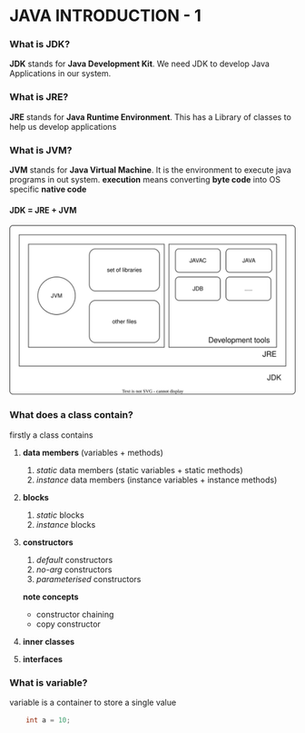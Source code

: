 # JAVA INTRODUCTION - 1

### What is JDK?

**JDK** stands for **Java Development Kit**. We need JDK to develop Java Applications in our system.

### What is JRE?

**JRE** stands for **Java Runtime Environment**. This has a Library of classes to help us develop applications

### What is JVM?

**JVM** stands for **Java Virtual Machine**. It is the environment to execute java programs in out system. **execution** means converting **byte code** into OS specific **native code**

#### JDK = JRE + JVM

![Architecture](architecture.svg)

### What does a class contain?
firstly a  class contains 
1. **data members** (variables + methods)
    1. *static* data members (static variables + static methods)
    2. *instance* data members (instance variables + instance methods)
2. **blocks**
    1. *static* blocks
    2. *instance* blocks
3. **constructors**
    1. *default* constructors
    2. *no-arg* constructors 
    3. *parameterised* constructors

    **note concepts**
    - constructor chaining
    - copy constructor
4. **inner classes**
5. **interfaces**


### What is variable?
variable is a container to store a single value 

```java
    int a = 10;
```

